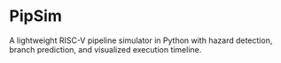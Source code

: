 # PipSim
A lightweight RISC-V pipeline simulator in Python with hazard detection, branch prediction, and visualized execution timeline.
